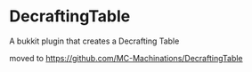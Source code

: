 # DecraftingTable
A bukkit plugin that creates a Decrafting Table

moved to https://github.com/MC-Machinations/DecraftingTable
